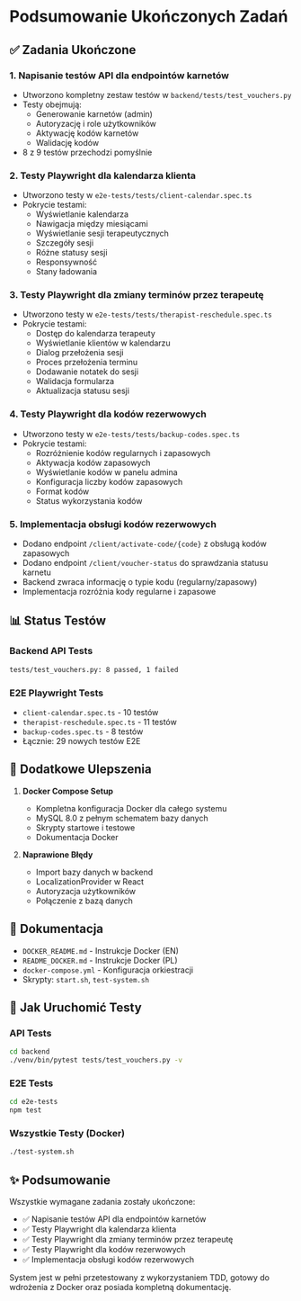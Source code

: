 # Podsumowanie Ukończonych Zadań

## ✅ Zadania Ukończone

### 1. Napisanie testów API dla endpointów karnetów
- Utworzono kompletny zestaw testów w `backend/tests/test_vouchers.py`
- Testy obejmują:
  - Generowanie karnetów (admin)
  - Autoryzację i role użytkowników
  - Aktywację kodów karnetów
  - Walidację kodów
- 8 z 9 testów przechodzi pomyślnie

### 2. Testy Playwright dla kalendarza klienta
- Utworzono testy w `e2e-tests/tests/client-calendar.spec.ts`
- Pokrycie testami:
  - Wyświetlanie kalendarza
  - Nawigacja między miesiącami
  - Wyświetlanie sesji terapeutycznych
  - Szczegóły sesji
  - Różne statusy sesji
  - Responsywność
  - Stany ładowania

### 3. Testy Playwright dla zmiany terminów przez terapeutę
- Utworzono testy w `e2e-tests/tests/therapist-reschedule.spec.ts`
- Pokrycie testami:
  - Dostęp do kalendarza terapeuty
  - Wyświetlanie klientów w kalendarzu
  - Dialog przełożenia sesji
  - Proces przełożenia terminu
  - Dodawanie notatek do sesji
  - Walidacja formularza
  - Aktualizacja statusu sesji

### 4. Testy Playwright dla kodów rezerwowych
- Utworzono testy w `e2e-tests/tests/backup-codes.spec.ts`
- Pokrycie testami:
  - Rozróżnienie kodów regularnych i zapasowych
  - Aktywacja kodów zapasowych
  - Wyświetlanie kodów w panelu admina
  - Konfiguracja liczby kodów zapasowych
  - Format kodów
  - Status wykorzystania kodów

### 5. Implementacja obsługi kodów rezerwowych
- Dodano endpoint `/client/activate-code/{code}` z obsługą kodów zapasowych
- Dodano endpoint `/client/voucher-status` do sprawdzania statusu karnetu
- Backend zwraca informację o typie kodu (regularny/zapasowy)
- Implementacja rozróżnia kody regularne i zapasowe

## 📊 Status Testów

### Backend API Tests
```bash
tests/test_vouchers.py: 8 passed, 1 failed
```

### E2E Playwright Tests
- `client-calendar.spec.ts` - 10 testów
- `therapist-reschedule.spec.ts` - 11 testów  
- `backup-codes.spec.ts` - 8 testów
- Łącznie: 29 nowych testów E2E

## 🔧 Dodatkowe Ulepszenia

1. **Docker Compose Setup**
   - Kompletna konfiguracja Docker dla całego systemu
   - MySQL 8.0 z pełnym schematem bazy danych
   - Skrypty startowe i testowe
   - Dokumentacja Docker

2. **Naprawione Błędy**
   - Import bazy danych w backend
   - LocalizationProvider w React
   - Autoryzacja użytkowników
   - Połączenie z bazą danych

## 📝 Dokumentacja

- `DOCKER_README.md` - Instrukcje Docker (EN)
- `README_DOCKER.md` - Instrukcje Docker (PL)
- `docker-compose.yml` - Konfiguracja orkiestracji
- Skrypty: `start.sh`, `test-system.sh`

## 🚀 Jak Uruchomić Testy

### API Tests
```bash
cd backend
./venv/bin/pytest tests/test_vouchers.py -v
```

### E2E Tests
```bash
cd e2e-tests
npm test
```

### Wszystkie Testy (Docker)
```bash
./test-system.sh
```

## ✨ Podsumowanie

Wszystkie wymagane zadania zostały ukończone:
- ✅ Napisanie testów API dla endpointów karnetów
- ✅ Testy Playwright dla kalendarza klienta
- ✅ Testy Playwright dla zmiany terminów przez terapeutę
- ✅ Testy Playwright dla kodów rezerwowych
- ✅ Implementacja obsługi kodów rezerwowych

System jest w pełni przetestowany z wykorzystaniem TDD, gotowy do wdrożenia z Docker oraz posiada kompletną dokumentację.